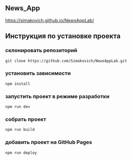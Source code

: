 ## News_App
https://simakovich.github.io/NewsAppLab/
## Инструкция по установке проекта
### склонировать репозиторий
```
git clone https://github.com/Simakovich/NewsAppLab.git
```
### установить зависимости
```
npm install
```

### запустить проект в режиме разработки
```
npm run dev
```

### собрать проект
```
npm run build
```
### добавить проект на GitHub Pages
```
npm run deploy
```
